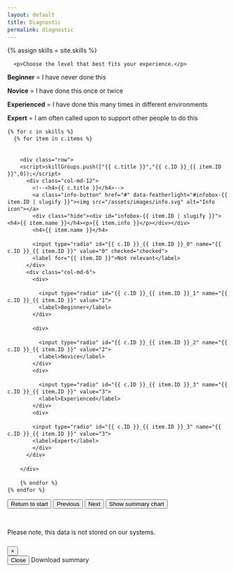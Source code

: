 ```yaml
---
layout: default
title: Diagnostic
permalink: diagnostic
---
```

{% assign skills = site.skills %}


<script>var skillGroups = [];</script>

<div class="row mt-5">
      <div class="col-12">
      
      <p>Choose the level that best fits your experience.</p>

      
<div class="row">
<div class="col-md-4">
            <p><strong>Beginner</strong> = I have never done this</p>
            <p><strong>Novice</strong> = I have done this once or twice</p>
            <p><strong>Experienced</strong> = I have done this many times in different environments</p>
            <p><strong>Expert</strong> = I am often called upon to support other people to do this</p>
            </div>
<div class="assessmentSlider col-md-8" id="assessmentSlider">

    {% for c in skills %}
      {% for item in c.items %}


        <div class="row">
        <script>skillGroups.push(["{{ c.title }}","{{ c.ID }}_{{ item.ID }}",0]);</script>
          <div class="col-md-12">
            <!--<h4>{{ c.title }}</h4>-->
            <a class="info-button" href="#" data-featherlight="#infobox-{{ item.ID | slugify }}"><img src="/assets/images/info.svg" alt="Info icon"></a>
            <div class="hide"><div id="infobox-{{ item.ID | slugify }}"><h4>{{ item.name }}</h4><p>{{ item.info }}</p></div></div>
            <h4>{{ item.name }}</h4>
            
            <input type="radio" id="{{ c.ID }}_{{ item.ID }}_0" name="{{ c.ID }}_{{ item.ID }}" value="0" checked="checked">
            <label for="{{ item.ID }}">Not relevant</label>
          </div>
          <div class="col-md-6">
            <div>
              
              <input type="radio" id="{{ c.ID }}_{{ item.ID }}_1" name="{{ c.ID }}_{{ item.ID }}" value="1">
              <label>Beginner</label>
            </div>
         
            <div>
              
              <input type="radio" id="{{ c.ID }}_{{ item.ID }}_2" name="{{ c.ID }}_{{ item.ID }}" value="2">
              <label>Novice</label>
            </div>
            <div>
              
              <input type="radio" id="{{ c.ID }}_{{ item.ID }}_3" name="{{ c.ID }}_{{ item.ID }}" value="3">
              <label>Experienced</label>
            </div>
            <div>
            
            <input type="radio" id="{{ c.ID }}_{{ item.ID }}_3" name="{{ c.ID }}_{{ item.ID }}" value="3">
            <label>Expert</label>
            </div>
          </div>
          
        </div>

        {% endfor %}
    {% endfor %}


<!--<div class="text-center"><button type="submit" class="btn btn-primary">Produce assessment graph</button></div>-->
</div> <!-- end of slider -->

</div><!-- end of row -->
<!-- Button trigger modal -->
<div class="text-center">
<button id="start" type="submit" class="btn btn-secondary">Return to start</button>
<button id="previous" type="submit" class="btn btn-secondary">Previous</button>
<button id="next" type="submit" class="btn btn-secondary">Next</button>
<button id="showSummary" type="submit" class="btn btn-primary" data-toggle="modal" data-target="#exampleModal">
  Show summary chart
</button>
</div>

<p>&nbsp;</p>
<p class="text-center">Please note, this data is not stored on our systems.</p>




</div> <!-- End of column -->

<!-- Modal -->
<div class="modal fade" id="exampleModal" tabindex="-1" role="dialog" aria-labelledby="exampleModalLabel" aria-hidden="true">
  <div class="modal-dialog modal-xl" role="document">
    <div class="modal-content">
      <div class="modal-header">
        <h5 class="modal-title" id="exampleModalLabel"></h5>
        <button type="button" class="close" data-dismiss="modal" aria-label="Close">
          <span aria-hidden="true">&times;</span>
        </button>
      </div>
      <div class="modal-body">
        <canvas id="radarChart"></canvas>
      </div>
      <div class="modal-footer">
        <button type="button" class="btn btn-secondary" data-dismiss="modal">Close</button>
        <a type="button" id="downloadChart" class="btn btn-primary" download="skill-assessment">Download summary</a>
      </div>
    </div>
  </div>
</div>









</div><!-- end of row-->
